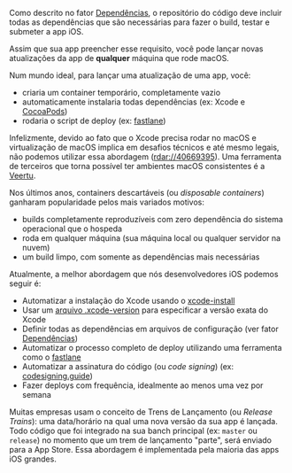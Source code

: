 Como descrito no fator [Dependências](/dependencies), o repositório do código deve incluir todas as dependências que são necessárias para fazer o build, testar e submeter a app iOS.

Assim que sua app preencher esse requisito, você pode lançar novas atualizações da app de **qualquer** máquina que rode macOS.

Num mundo ideal, para lançar uma atualização de uma app, você:

- criaria um container temporário, completamente vazio
- automaticamente instalaria todas dependências (ex: Xcode e [CocoaPods](https://cocoapods.org))
- rodaria o script de deploy (ex: [fastlane](https://fastlane.tools))

Infelizmente, devido ao fato que o Xcode precisa rodar no macOS e virtualização de macOS implica em desafios técnicos e até mesmo legais, não podemos utilizar essa abordagem ([rdar://40669395](https://openradar.appspot.com/radar?id=4929082424819712)). Uma ferramenta de terceiros que torna possível ter ambientes macOS consistentes é a [Veertu](https://veertu.com/).

Nos últimos anos, containers descartáveis (ou _disposable containers_) ganharam popularidade pelos mais variados motivos:

- builds completamente reproduzíveis com zero dependência do sistema operacional que o hospeda
- roda em qualquer máquina (sua máquina local ou qualquer servidor na nuvem)
- um build limpo, com somente as dependências mais necessárias

Atualmente, a melhor abordagem que nós desenvolvedores iOS podemos seguir é:

- Automatizar a instalação do Xcode usando o [xcode-install](https://github.com/krausefx/xcode-install)
- Usar um [arquivo .xcode-version](https://github.com/fastlane/ci/blob/master/docs/xcode-version.md) para especificar a versão exata do Xcode
- Definir todas as dependências em arquivos de configuração (ver fator [Dependências](/dependencies))
- Automatizar o processo completo de deploy utilizando uma ferramenta como o [fastlane](https://fastlane.tools)
- Automatizar a assinatura do código (ou _code signing_) (ex: [codesigning.guide](https://codesigning.guide))
- Fazer deploys com frequência, idealmente ao menos uma vez por semana

Muitas empresas usam o conceito de Trens de Lançamento (ou _Release Trains_): uma data/horário na qual uma nova versão da sua app é lançada. Todo código que foi integrado na sua banch principal (ex: `master` ou `release`) no momento que um trem de lançamento "parte", será enviado para a App Store. Essa abordagem é implementada pela maioria das apps iOS grandes.